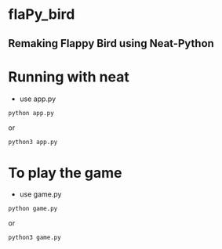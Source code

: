 # flaPy_bird
## Remaking Flappy Bird using Neat-Python

# Running with neat
* use app.py

``
python app.py
``

or

``
python3 app.py
``

# To play the game
* use game.py

``
python game.py
``

or

``
python3 game.py
``
